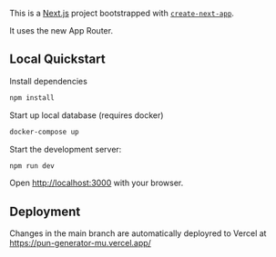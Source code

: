 This is a [Next.js](https://nextjs.org/) project bootstrapped with [`create-next-app`](https://github.com/vercel/next.js/tree/canary/packages/create-next-app).

It uses the new App Router.


## Local Quickstart

Install dependencies

```bash
npm install
```

Start up local database (requires docker)

```bash
docker-compose up
```

Start the development server:

```bash
npm run dev
```

Open [http://localhost:3000](http://localhost:3000) with your browser.


## Deployment

Changes in the main branch are automatically deployred to Vercel at https://pun-generator-mu.vercel.app/


